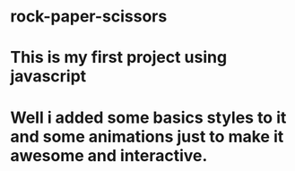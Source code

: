 # rock-paper-scissors
# This is my first project using javascript
# Well i added some basics styles to it and some animations just to make it awesome and interactive.